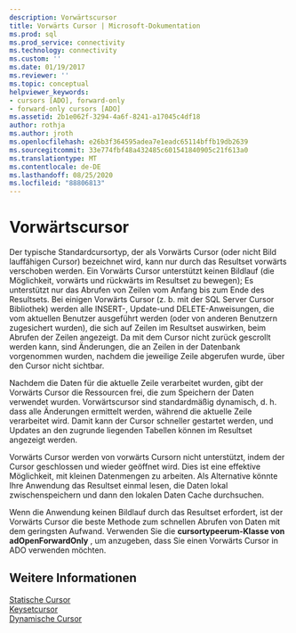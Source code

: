 ```yaml
---
description: Vorwärtscursor
title: Vorwärts Cursor | Microsoft-Dokumentation
ms.prod: sql
ms.prod_service: connectivity
ms.technology: connectivity
ms.custom: ''
ms.date: 01/19/2017
ms.reviewer: ''
ms.topic: conceptual
helpviewer_keywords:
- cursors [ADO], forward-only
- forward-only cursors [ADO]
ms.assetid: 2b1e062f-3294-4a6f-8241-a17045c4df18
author: rothja
ms.author: jroth
ms.openlocfilehash: e26b3f364595adea7e1eadc65114bffb19db2639
ms.sourcegitcommit: 33e774fbf48a432485c601541840905c21f613a0
ms.translationtype: MT
ms.contentlocale: de-DE
ms.lasthandoff: 08/25/2020
ms.locfileid: "88806813"
---
```

# <a name="forward-only-cursors"></a>Vorwärtscursor
Der typische Standardcursortyp, der als Vorwärts Cursor (oder nicht Bild lauffähigen Cursor) bezeichnet wird, kann nur durch das Resultset vorwärts verschoben werden. Ein Vorwärts Cursor unterstützt keinen Bildlauf (die Möglichkeit, vorwärts und rückwärts im Resultset zu bewegen); Es unterstützt nur das Abrufen von Zeilen vom Anfang bis zum Ende des Resultsets. Bei einigen Vorwärts Cursor (z. b. mit der SQL Server Cursor Bibliothek) werden alle INSERT-, Update-und DELETE-Anweisungen, die vom aktuellen Benutzer ausgeführt werden (oder von anderen Benutzern zugesichert wurden), die sich auf Zeilen im Resultset auswirken, beim Abrufen der Zeilen angezeigt. Da mit dem Cursor nicht zurück gescrollt werden kann, sind Änderungen, die an Zeilen in der Datenbank vorgenommen wurden, nachdem die jeweilige Zeile abgerufen wurde, über den Cursor nicht sichtbar.  
  
 Nachdem die Daten für die aktuelle Zeile verarbeitet wurden, gibt der Vorwärts Cursor die Ressourcen frei, die zum Speichern der Daten verwendet wurden. Vorwärtscursor sind standardmäßig dynamisch, d. h. dass alle Änderungen ermittelt werden, während die aktuelle Zeile verarbeitet wird. Damit kann der Cursor schneller gestartet werden, und Updates an den zugrunde liegenden Tabellen können im Resultset angezeigt werden.  
  
 Vorwärts Cursor werden von vorwärts Cursorn nicht unterstützt, indem der Cursor geschlossen und wieder geöffnet wird. Dies ist eine effektive Möglichkeit, mit kleinen Datenmengen zu arbeiten. Als Alternative könnte Ihre Anwendung das Resultset einmal lesen, die Daten lokal zwischenspeichern und dann den lokalen Daten Cache durchsuchen.  
  
 Wenn die Anwendung keinen Bildlauf durch das Resultset erfordert, ist der Vorwärts Cursor die beste Methode zum schnellen Abrufen von Daten mit dem geringsten Aufwand. Verwenden Sie die **cursortypeerum-Klasse von adOpenForwardOnly** , um anzugeben, dass Sie einen Vorwärts Cursor in ADO verwenden möchten.  
  
## <a name="see-also"></a>Weitere Informationen  
 [Statische Cursor](./static-cursors.md)   
 [Keysetcursor](./keyset-cursors.md)   
 [Dynamische Cursor](./dynamic-cursors.md)